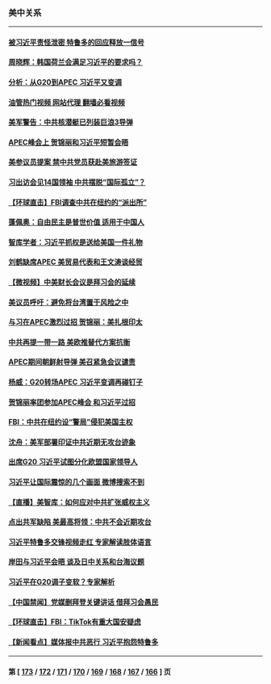### 美中关系
---
#### [被习近平责怪泄密 特鲁多的回应释放一信号](../../pages/nf1412576/n13869336.md?11202045) 
#### [周晓辉：韩国荷兰会满足习近平的要求吗？](../../pages/nf1412576/n13869334.md?11202045) 
#### [分析：从G20到APEC 习近平又变调](../../pages/nf1412576/n13869256.md?11202045) 
#### [油管热门视频 网站代理 翻墙必看视频](http://138.2.39.72:81/youtube.html?epic-marker?11202045)
#### [美军警告：中共核潜艇已列装巨浪3导弹](../../pages/nf1412576/n13869050.md?11202045) 
#### [APEC峰会上 贺锦丽和习近平短暂会晤](../../pages/nf1412576/n13868909.md?11202045) 
#### [美参议员提案 禁中共党员获赴美旅游签证](../../pages/nf1412576/n13868791.md?11202045) 
#### [习出访会见14国领袖 中共摆脱“国际孤立”？](../../pages/nf1412576/n13868467.md?11202045) 
#### [【环球直击】FBI调查中共在纽约的“派出所”](../../pages/nf1412576/n13868756.md?11202045) 
#### [蓬佩奥：自由民主是普世价值 适用于中国人](../../pages/nf1412576/n13868777.md?11202045) 
#### [智库学者：习近平抓权是送给美国一件礼物](../../pages/nf1412576/n13868755.md?11202045) 
#### [刘鹤缺席APEC 美贸易代表和王文涛谈经贸](../../pages/nf1412576/n13868724.md?11202045) 
#### [【微视频】中美财长会议是拜习会的延续](../../pages/nf1412576/n13868630.md?11202045) 
#### [美议员呼吁：避免将台湾置于风险之中](../../pages/nf1412576/n13868599.md?11202045) 
#### [与习在APEC激烈过招 贺锦丽：美扎根印太](../../pages/nf1412576/n13868701.md?11202045) 
#### [中共再提一带一路 美欧推替代方案抗衡](../../pages/nf1412576/n13868587.md?11202045) 
#### [APEC期间朝鲜射导弹 美召紧急会议谴责](../../pages/nf1412576/n13868588.md?11202045) 
#### [杨威：G20转场APEC 习近平变调再碰钉子](../../pages/nf1412576/n13868132.md?11202045) 
#### [贺锦丽率团参加APEC峰会 和习近平过招](../../pages/nf1412576/n13868090.md?11202045) 
#### [FBI：中共在纽约设“警局”侵犯美国主权](../../pages/nf1412576/n13868089.md?11202045) 
#### [沈舟：美军部署印证中共近期无攻台迹象](../../pages/nf1412576/n13867350.md?11202045) 
#### [出席G20 习近平试图分化欧盟国家领导人](../../pages/nf1412576/n13867299.md?11202045) 
#### [习近平让国际震惊的几个画面 微博搜索不到](../../pages/nf1412576/n13867955.md?11202045) 
#### [【直播】美智库：如何应对中共扩张威权主义](../../pages/nf1412576/n13868073.md?11202045) 
#### [点出共军缺陷 美最高将领：中共不会近期攻台](../../pages/nf1412576/n13868015.md?11202045) 
#### [习近平特鲁多交锋视频走红 专家解读肢体语言](../../pages/nf1412576/n13867976.md?11202045) 
#### [岸田与习近平会晤 谈及日中关系和台海议题](../../pages/nf1412576/n13868001.md?11202045) 
#### [习近平在G20调子变软？专家解析](../../pages/nf1412576/n13867440.md?11202045) 
#### [【中国禁闻】党媒删拜登关键讲话 借拜习会愚民](../../pages/nf1412576/n13867741.md?11202045) 
#### [【环球直击】FBI：TikTok有重大国安疑虑](../../pages/nf1412576/n13867294.md?11202045) 
#### [【新闻看点】媒体报中共恶行 习近平抱怨特鲁多](../../pages/nf1412576/n13867320.md?11202045) 

---
#### 第 [ [173](./173.md?11202045) / [172](./172.md?11202045) / [171](./171.md?11202045) / [170](./170.md?11202045) / [169](./169.md?11202045) / [168](./168.md?11202045) / [167](./167.md?11202045) / [166](./166.md?11202045) ] 页
